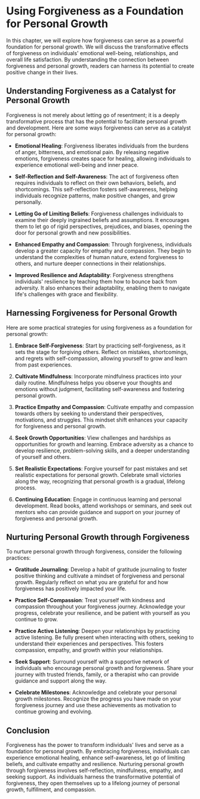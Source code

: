 Using Forgiveness as a Foundation for Personal Growth
==============================================================

In this chapter, we will explore how forgiveness can serve as a powerful foundation for personal growth. We will discuss the transformative effects of forgiveness on individuals' emotional well-being, relationships, and overall life satisfaction. By understanding the connection between forgiveness and personal growth, readers can harness its potential to create positive change in their lives.

**Understanding Forgiveness as a Catalyst for Personal Growth**
---------------------------------------------------------------

Forgiveness is not merely about letting go of resentment; it is a deeply transformative process that has the potential to facilitate personal growth and development. Here are some ways forgiveness can serve as a catalyst for personal growth:

* **Emotional Healing**: Forgiveness liberates individuals from the burdens of anger, bitterness, and emotional pain. By releasing negative emotions, forgiveness creates space for healing, allowing individuals to experience emotional well-being and inner peace.

* **Self-Reflection and Self-Awareness**: The act of forgiveness often requires individuals to reflect on their own behaviors, beliefs, and shortcomings. This self-reflection fosters self-awareness, helping individuals recognize patterns, make positive changes, and grow personally.

* **Letting Go of Limiting Beliefs**: Forgiveness challenges individuals to examine their deeply ingrained beliefs and assumptions. It encourages them to let go of rigid perspectives, prejudices, and biases, opening the door for personal growth and new possibilities.

* **Enhanced Empathy and Compassion**: Through forgiveness, individuals develop a greater capacity for empathy and compassion. They begin to understand the complexities of human nature, extend forgiveness to others, and nurture deeper connections in their relationships.

* **Improved Resilience and Adaptability**: Forgiveness strengthens individuals' resilience by teaching them how to bounce back from adversity. It also enhances their adaptability, enabling them to navigate life's challenges with grace and flexibility.

**Harnessing Forgiveness for Personal Growth**
----------------------------------------------

Here are some practical strategies for using forgiveness as a foundation for personal growth:

1. **Embrace Self-Forgiveness**: Start by practicing self-forgiveness, as it sets the stage for forgiving others. Reflect on mistakes, shortcomings, and regrets with self-compassion, allowing yourself to grow and learn from past experiences.

2. **Cultivate Mindfulness**: Incorporate mindfulness practices into your daily routine. Mindfulness helps you observe your thoughts and emotions without judgment, facilitating self-awareness and fostering personal growth.

3. **Practice Empathy and Compassion**: Cultivate empathy and compassion towards others by seeking to understand their perspectives, motivations, and struggles. This mindset shift enhances your capacity for forgiveness and personal growth.

4. **Seek Growth Opportunities**: View challenges and hardships as opportunities for growth and learning. Embrace adversity as a chance to develop resilience, problem-solving skills, and a deeper understanding of yourself and others.

5. **Set Realistic Expectations**: Forgive yourself for past mistakes and set realistic expectations for personal growth. Celebrate small victories along the way, recognizing that personal growth is a gradual, lifelong process.

6. **Continuing Education**: Engage in continuous learning and personal development. Read books, attend workshops or seminars, and seek out mentors who can provide guidance and support on your journey of forgiveness and personal growth.

**Nurturing Personal Growth through Forgiveness**
-------------------------------------------------

To nurture personal growth through forgiveness, consider the following practices:

* **Gratitude Journaling**: Develop a habit of gratitude journaling to foster positive thinking and cultivate a mindset of forgiveness and personal growth. Regularly reflect on what you are grateful for and how forgiveness has positively impacted your life.

* **Practice Self-Compassion**: Treat yourself with kindness and compassion throughout your forgiveness journey. Acknowledge your progress, celebrate your resilience, and be patient with yourself as you continue to grow.

* **Practice Active Listening**: Deepen your relationships by practicing active listening. Be fully present when interacting with others, seeking to understand their experiences and perspectives. This fosters compassion, empathy, and growth within your relationships.

* **Seek Support**: Surround yourself with a supportive network of individuals who encourage personal growth and forgiveness. Share your journey with trusted friends, family, or a therapist who can provide guidance and support along the way.

* **Celebrate Milestones**: Acknowledge and celebrate your personal growth milestones. Recognize the progress you have made on your forgiveness journey and use these achievements as motivation to continue growing and evolving.

**Conclusion**
--------------

Forgiveness has the power to transform individuals' lives and serve as a foundation for personal growth. By embracing forgiveness, individuals can experience emotional healing, enhance self-awareness, let go of limiting beliefs, and cultivate empathy and resilience. Nurturing personal growth through forgiveness involves self-reflection, mindfulness, empathy, and seeking support. As individuals harness the transformative potential of forgiveness, they open themselves up to a lifelong journey of personal growth, fulfillment, and compassion.
